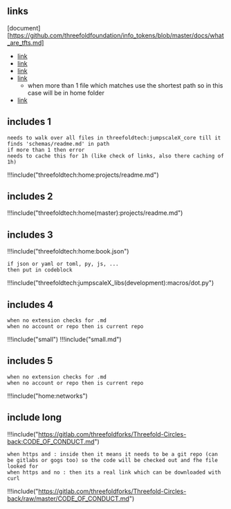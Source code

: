 

## links

[document][https://github.com/threefoldfoundation/info_tokens/blob/master/docs/what_are_tfts.md]

- [link](threefoldtech:home(master):schemas/readme.md)
- [link](threefoldtech:home:projects/readme.md)
- [link](https://github.com/threefoldfoundation:projects/readme.md)
- [link](https://github.com/threefoldfoundation:readme.md)
  - when more than 1 file which matches use the shortest path so in this case will be in home folder
- [link](https://gitlab.com/threefoldforks/Threefold-Circles-back:CODE_OF_CONDUCT.md)



## includes 1

```
needs to walk over all files in threefoldtech:jumpscaleX_core till it finds 'schemas/readme.md' in path
if more than 1 then error
needs to cache this for 1h (like check of links, also there caching of 1h)
```

!!!include("threefoldtech:home:projects/readme.md")

## includes 2

!!!include("threefoldtech:home(master):projects/readme.md")

## includes 3

!!!include("threefoldtech:home:book.json")

```
if json or yaml or toml, py, js, ...
then put in codeblock
```

!!!include("threefoldtech:jumpscaleX_libs(development):macros/dot.py")

## includes 4

```
when no extension checks for .md
when no account or repo then is current repo
```
!!!include("small")
!!!include("small.md")

## includes 5

```
when no extension checks for .md
when no account or repo then is current repo
```

!!!include("home:networks")

## include long

!!!include("https://gitlab.com/threefoldforks/Threefold-Circles-back:CODE_OF_CONDUCT.md")

```
when https and : inside then it means it needs to be a git repo (can be gitlabs or gogs too) so the code will be checked out and fhe file looked for
when https and no : then its a real link which can be downloaded with curl
```

!!!include("https://gitlab.com/threefoldforks/Threefold-Circles-back/raw/master/CODE_OF_CONDUCT.md")

